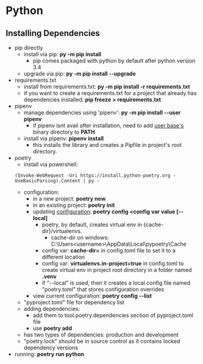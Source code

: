 # Python

## Installing Dependencies
* pip directly
  * install via pip: **py -m pip install <library>**
    * pip comes packaged with python by default after python version 3.4
  * upgrade via pip: **py -m pip install --upgrade <library>**
* requirements.txt
  * install from requirements.txt: **py -m pip install -r requirements.txt**
  * if you want to create a requirements.txt for a project that already has dependencies installed: **pip freeze > requirements.txt**
* pipenv
  * manage dependencies using 'pipenv': **py -m pip install --user pipenv**
    * if pipenv isnt avail after installation, need to add [user base's](https://docs.python.org/3/library/site.html#site.USER_BASE) binary directory to **PATH**
  * install via pipenv: **pipenv install <library>**
    * this installs the library and creates a Pipfile in project's root directory.
* poetry
  * install via powershell: 
  ```
  (Invoke-WebRequest -Uri https://install.python-poetry.org -UseBasicParsing).Content | py -
  ```
  * configuration:
    * in a new project: **poetry new <project name>**
    * in an existing project: **poetry init**
    * updating [configuration](https://python-poetry.org/docs/configuration/): **poetry config <config var> <config var value [--local]**
      * poetry, by default, creates virtual env in {cache-dir}/virtualenvs.  
        * cache-dir on windows: C:\Users\<username>\AppData\Local\pypoetry\Cache
      * config var: **cache-dir=<string file location>** in config.toml file to set it to a different location
      * config var: **virtualenvs.in-project=true** in config.toml to create virtual env in project root directory in a folder named **.venv**
      * if "--local" is used, then it creates a local config file named "poetry.toml" that stores configuration overrides
    * view current configuration: **poetry config --list**        
  * "pyproject.toml" file for dependency list
  * adding dependencies: 
    * add them to tool.poetry.dependencies section of pyproject.toml file
    * use **poetry add <library>**  
  * has two types of dependencies: production and development
  * "poetry.lock" should be in source control as it contains locked dependency versions
* running: **poetry run python <script>.py**
* running tests: **poetry run pytest**

## Virtual Environments
* virtual environments allow packages to be in an isolated location for a particular application rather than installed globally (i.e. node_modules folder)
* create: py -m venv <name of env>
  * this creates a subdirectory of the name of env chosen.  
  * It configures the current shell to use that venv as the default python environment
* configure shell for a project with an existing venv by running the "activate" script: <name of env in project directory>\Scripts\activate

